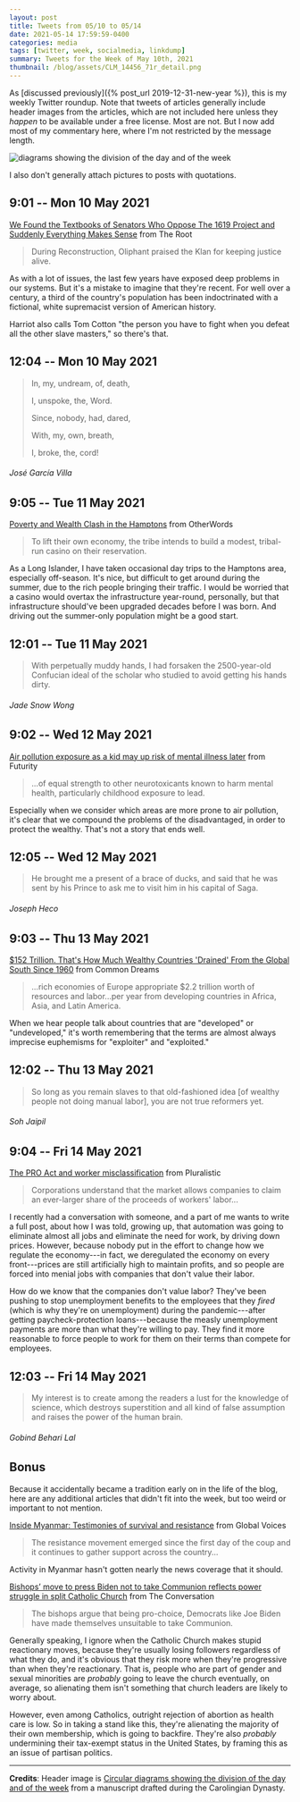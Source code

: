 ```yaml
---
layout: post
title: Tweets from 05/10 to 05/14
date: 2021-05-14 17:59:59-0400
categories: media
tags: [twitter, week, socialmedia, linkdump]
summary: Tweets for the Week of May 10th, 2021
thumbnail: /blog/assets/CLM_14456_71r_detail.png
---
```


As [discussed previously]({% post_url 2019-12-31-new-year %}), this is my weekly Twitter roundup.  Note that tweets of articles generally include header images from the articles, which are not included here unless they *happen* to be available under a free license.  Most are not.  But I now add most of my commentary here, where I'm not restricted by the message length.

![diagrams showing the division of the day and of the week](/blog/assets/CLM_14456_71r_detail.png "diagrams showing the division of the day and of the week")

I also don't generally attach pictures to posts with quotations.

## 9:01 -- Mon 10 May 2021

[<i class="fab fa-twitter-square"></i>](https://twitter.com/jcolag/status/1391740052498157575) [We Found the Textbooks of Senators Who Oppose The 1619 Project and Suddenly Everything Makes Sense](https://www.theroot.com/we-found-the-textbooks-of-senators-who-oppose-the-1619-1846832317) from The Root

 > During Reconstruction, Oliphant praised the Klan for keeping justice alive.

As with a lot of issues, the last few years have exposed deep problems in our systems.  But it's a mistake to imagine that they're recent.  For well over a century, a third of the country's population has been indoctrinated with a fictional, white supremacist version of American history.

Harriot also calls Tom Cotton "the person you have to fight when you defeat all the other slave masters," so there's that.

## 12:04 -- Mon 10 May 2021

[<i class="fab fa-twitter"></i>](https://twitter.com/jcolag/status/1391786105649827840)

 > In, my, undream, of, death,
 >
 > I, unspoke, the, Word.
 >
 > Since, nobody, had, dared,
 >
 > With, my, own, breath,
 >
 > I, broke, the, cord!

###### José García Villa

## 9:05 -- Tue 11 May 2021

[<i class="fab fa-twitter-square"></i>](https://twitter.com/jcolag/status/1392103446552084480) [Poverty and Wealth Clash in the Hamptons](https://otherwords.org/poverty-and-wealth-clash-in-the-hamptons/) from OtherWords

 > To lift their own economy, the tribe intends to build a modest, tribal-run casino on their reservation.

As a Long Islander, I have taken occasional day trips to the Hamptons area, especially off-season.  It's nice, but difficult to get around during the summer, due to the rich people bringing their traffic.  I would be worried that a casino would overtax the infrastructure year-round, personally, but that infrastructure should've been upgraded decades before I was born.  And driving out the summer-only population might be a good start.

## 12:01 -- Tue 11 May 2021

[<i class="fab fa-twitter"></i>](https://twitter.com/jcolag/status/1392147738473549826)

 > With perpetually muddy hands, I had forsaken the 2500-year-old Confucian ideal of the scholar who studied to avoid getting his hands dirty.

###### Jade Snow Wong

## 9:02 -- Wed 12 May 2021

[<i class="fab fa-twitter-square"></i>](https://twitter.com/jcolag/status/1392465079564574720) [Air pollution exposure as a kid may up risk of mental illness later](https://www.futurity.org/childhood-air-pollution-exposure-mental-health-2560402/) from Futurity

 > ...of equal strength to other neurotoxicants known to harm mental health, particularly childhood exposure to lead.

Especially when we consider which areas are more prone to air pollution, it's clear that we compound the problems of the disadvantaged, in order to protect the wealthy.  That's not a story that ends well.

## 12:05 -- Wed 12 May 2021

[<i class="fab fa-twitter"></i>](https://twitter.com/jcolag/status/1392511132791939073)

 > He brought me a present of a brace of ducks, and said that he was sent by his Prince to ask me to visit him in his capital of Saga.

###### Joseph Heco

## 9:03 -- Thu 13 May 2021

[<i class="fab fa-twitter-square"></i>](https://twitter.com/jcolag/status/1392827719130308614) [$152 Trillion. That's How Much Wealthy Countries 'Drained' From the Global South Since 1960](https://www.commondreams.org/news/2021/05/06/152-trillion-thats-how-much-wealthy-countries-drained-global-south-1960) from Common Dreams

 > ...rich economies of Europe appropriate $2.2 trillion worth of resources and labor...per year from developing countries in Africa, Asia, and Latin America.

When we hear people talk about countries that are "developed" or "undeveloped," it's worth remembering that the terms are almost always imprecise euphemisms for "exploiter" and "exploited."

## 12:02 -- Thu 13 May 2021

[<i class="fab fa-twitter"></i>](https://twitter.com/jcolag/status/1392872765661851652)

 > So long as you remain slaves to that old-fashioned idea [of wealthy people not doing manual labor], you are not true reformers yet.

###### Soh Jaipil

## 9:04 -- Fri 14 May 2021

[<i class="fab fa-twitter-square"></i>](https://twitter.com/jcolag/status/1393190358847131648) [The PRO Act and worker misclassification](https://pluralistic.net/2021/05/07/pro-act-class-war/#sectoral-balances) from Pluralistic

 > Corporations understand that the market allows companies to claim an ever-larger share of the proceeds of workers' labor...

I recently had a conversation with someone, and a part of me wants to write a full post, about how I was told, growing up, that automation was going to eliminate almost all jobs and eliminate the need for work, by driving down prices.  However, because nobody put in the effort to change how we regulate the economy---in fact, we deregulated the economy on every front---prices are still artificially high to maintain profits, and so people are forced into menial jobs with companies that don't value their labor.

How do we know that the companies don't value labor?  They've been pushing to stop unemployment benefits to the employees that they *fired* (which is why they're on unemployment) during the pandemic---after getting paycheck-protection loans---because the measly unemployment payments are more than what they're willing to pay.  They find it more reasonable to force people to work for them on their terms than compete for employees.

## 12:03 -- Fri 14 May 2021

[<i class="fab fa-twitter"></i>](https://twitter.com/jcolag/status/1393235405420568576)

 > My interest is to create among the readers a lust for the knowledge of science, which destroys superstition and all kind of false assumption and raises the power of the human brain.

###### Gobind Behari Lal

## Bonus

Because it accidentally became a tradition early on in the life of the blog, here are any additional articles that didn't fit into the week, but too weird or important to not mention.

<i class="fas fa-square"></i> [Inside Myanmar: Testimonies of survival and resistance](https://globalvoices.org/2021/05/08/inside-myanmar-testimonies-of-survival-and-resistance/) from Global Voices

 > The resistance movement emerged since the first day of the coup and it continues to gather support across the country...

Activity in Myanmar hasn't gotten nearly the news coverage that it should.

<i class="fas fa-square"></i> [Bishops’ move to press Biden not to take Communion reflects power struggle in split Catholic Church](https://theconversation.com/bishops-move-to-press-biden-not-to-take-communion-reflects-power-struggle-in-split-catholic-church-160157) from The Conversation

 > The bishops argue that being pro-choice, Democrats like Joe Biden have made themselves unsuitable to take Communion.

Generally speaking, I ignore when the Catholic Church makes stupid reactionary moves, because they're usually losing followers regardless of what they do, and it's obvious that they risk more when they're progressive than when they're reactionary.  That is, people who are part of gender and sexual minorities are *probably* going to leave the church eventually, on average, so alienating them isn't something that church leaders are likely to worry about.

However, even among Catholics, outright rejection of abortion as health care is low.  So in taking a stand like this, they're alienating the majority of their own membership, which is going to backfire.  They're also *probably* undermining their tax-exempt status in the United States, by framing this as an issue of partisan politics.

* * *

**Credits**:  Header image is [Circular diagrams showing the division of the day and of the week](https://en.wikipedia.org/wiki/Week#/media/File:CLM_14456_71r_detail.jpg) from a manuscript drafted during the Carolingian Dynasty.
